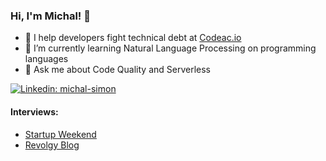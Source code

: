 ### Hi, I'm Michal! 👋

- 🔭 I help developers fight technical debt at [Codeac.io](https://www.codeac.io?utm_campaign=github-michal-simon)
- 🌱 I’m currently learning Natural Language Processing on programming languages
- 💬 Ask me about Code Quality and Serverless

[![Linkedin: michal-simon](https://img.shields.io/badge/-michal-simon-blue?style=flat-square&logo=Linkedin&logoColor=white&link=https://www.linkedin.com/in/michal-simon/)](https://www.linkedin.com/in/michal-simon/)

#### Interviews:
- [Startup Weekend](https://medium.com/@SWPrague/interview-with-codeac-io-founder-michal-%C5%A1imon-159369f7aeee)
- [Revolgy Blog](https://revolgy.com/blog/michal-simon-cnp-interview/)
